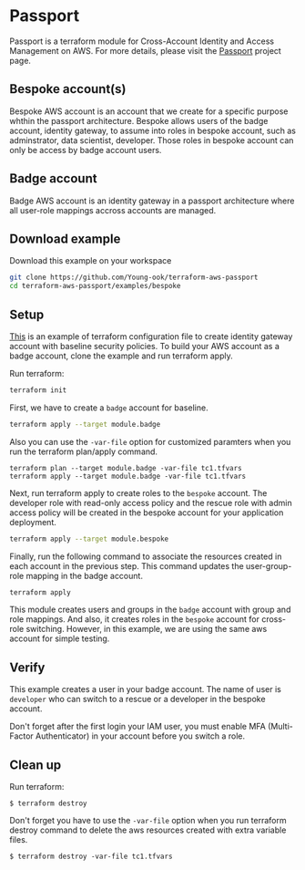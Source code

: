 # Passport
Passport is a terraform module for Cross-Account Identity and Access Management on AWS. For more details, please visit the [Passport](https://github.com/Young-ook/terraform-aws-passport) project page.

## Bespoke account(s)
Bespoke AWS account is an account that we create for a specific purpose whthin the passport architecture. Bespoke allows users of the badge account, identity gateway, to assume into roles in bespoke account, such as adminstrator, data scientist, developer. Those roles in bespoke account can only be access by badge account users.

## Badge account
Badge AWS account is an identity gateway in a passport architecture where all user-role mappings accross accounts are managed.

## Download example
Download this example on your workspace
```sh
git clone https://github.com/Young-ook/terraform-aws-passport
cd terraform-aws-passport/examples/bespoke
```

## Setup
[This](https://github.com/Young-ook/terraform-aws-passport/blob/main/examples/bespoke/main.tf) is an example of terraform configuration file to create identity gateway account with baseline security policies. To build your AWS account as a badge account, clone the example and run terraform apply.

Run terraform:
```sh
terraform init
```

First, we have to create a `badge` account for baseline.
```sh
terraform apply --target module.badge
```

Also you can use the `-var-file` option for customized paramters when you run the terraform plan/apply command.
```
terraform plan --target module.badge -var-file tc1.tfvars
terraform apply --target module.badge -var-file tc1.tfvars
```

Next, run terraform apply to create roles to the `bespoke` account. The developer role with read-only access policy and the rescue role with admin access policy will be created in the bespoke account for your application deployment.
```sh
terraform apply --target module.bespoke
```

Finally, run the following command to associate the resources created in each account in the previous step. This command updates the user-group-role mapping in the badge account.
```sh
terraform apply
```
This module creates users and groups in the `badge` account with group and role mappings. And also, it creates roles in the `bespoke` account for cross-role switching. However, in this example, we are using the same aws account for simple testing.

## Verify
This example creates a user in your badge account. The name of user is `developer` who can switch to a rescue or a developer in the bespoke account.

Don't forget after the first login your IAM user, you must enable MFA (Multi-Factor Authenticator) in your account before you switch a role.

## Clean up
Run terraform:
```
$ terraform destroy
```
Don't forget you have to use the `-var-file` option when you run terraform destroy command to delete the aws resources created with extra variable files.
```
$ terraform destroy -var-file tc1.tfvars
```
